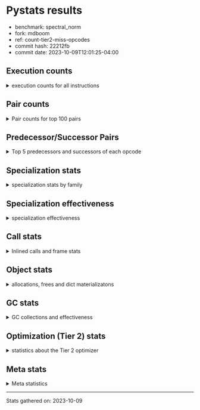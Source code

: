 
# Pystats results

- benchmark: spectral_norm
- fork: mdboom
- ref: count-tier2-miss-opcodes
- commit hash: 22212fb
- commit date: 2023-10-09T12:01:25-04:00

## Execution counts

<details>
<summary> execution counts for all instructions </summary>

|Name | Count | Self | Cumulative | Miss ratio | 
|---|---:|---:|---:|---:|
| BINARY_OP_ADD_INT | 202,800,000 | 17.1% | 17.1% |  |
| LOAD_CONST | 162,552,180 | 13.7% | 30.9% |  |
| LOAD_FAST | 122,636,760 | 10.4% | 41.2% |  |
| LOAD_FAST_LOAD_FAST | 122,007,600 | 10.3% | 51.6% |  |
| BINARY_OP | 82,380,340 | 7.0% | 58.5% |  |
| STORE_FAST | 40,892,040 | 3.5% | 62.0% |  |
| FOR_ITER | 40,889,860 | 3.5% | 65.4% |  |
| JUMP_BACKWARD | 40,880,460 | 3.5% | 68.9% |  |
| STORE_FAST_STORE_FAST | 40,879,860 | 3.5% | 72.4% |  |
| UNPACK_SEQUENCE_TWO_TUPLE | 40,879,800 | 3.5% | 75.8% |  |
| CALL_PY_EXACT_ARGS | 40,878,000 | 3.5% | 79.3% | 0.3% |
| RETURN_VALUE | 40,875,720 | 3.5% | 82.7% |  |
| RESUME_CHECK | 40,875,720 | 3.5% | 86.2% |  |
| BINARY_OP_ADD_FLOAT | 40,575,600 | 3.4% | 89.6% | 0.8% |
| LOAD_GLOBAL_MODULE | 40,566,220 | 3.4% | 93.0% |  |
| BINARY_OP_MULTIPLY_INT | 40,560,000 | 3.4% | 96.5% |  |
| BINARY_OP_MULTIPLY_FLOAT | 39,347,880 | 3.3% | 99.8% | 0.0% |
| LOAD_GLOBAL_BUILTIN | 319,380 | 0.0% | 99.8% |  |
| CALL_BUILTIN_CLASS | 316,920 | 0.0% | 99.8% |  |
| FOR_ITER_RANGE | 315,180 | 0.0% | 99.9% |  |
| GET_ITER | 314,580 | 0.0% | 99.9% |  |
| PUSH_NULL | 312,300 | 0.0% | 99.9% |  |
| BUILD_TUPLE | 312,000 | 0.0% | 99.9% |  |
| LIST_APPEND | 312,000 | 0.0% | 100.0% |  |
| STORE_FAST_LOAD_FAST | 312,000 | 0.0% | 100.0% |  |
| SWAP | 7,200 | 0.0% | 100.0% |  |
| BUILD_LIST | 2,520 | 0.0% | 100.0% |  |
| LOAD_FAST_AND_CLEAR | 2,400 | 0.0% | 100.0% |  |
| CALL_LEN | 2,400 | 0.0% | 100.0% |  |
| CALL | 360 | 0.0% | 100.0% |  |
| LOAD_DEREF | 180 | 0.0% | 100.0% |  |
| LOAD_GLOBAL | 160 | 0.0% | 100.0% |  |
| LOAD_ATTR_MODULE | 160 | 0.0% | 100.0% |  |
| CALL_FUNCTION_EX | 120 | 0.0% | 100.0% |  |
| LOAD_ATTR | 80 | 0.0% | 100.0% |  |
| NOP | 60 | 0.0% | 100.0% |  |
| POP_TOP | 60 | 0.0% | 100.0% |  |
| CALL_INTRINSIC_1 | 60 | 0.0% | 100.0% |  |
| COPY | 60 | 0.0% | 100.0% |  |
| COPY_FREE_VARS | 60 | 0.0% | 100.0% |  |
| LIST_EXTEND | 60 | 0.0% | 100.0% |  |
| LOAD_FAST_CHECK | 60 | 0.0% | 100.0% |  |
| BINARY_OP_SUBTRACT_FLOAT | 60 | 0.0% | 100.0% |  |


</details>

## Pair counts

<details>
<summary> Pair counts for top 100 pairs </summary>

|Pair | Count | Self | Cumulative | 
|---|---:|---:|---:|
| LOAD_CONST BINARY_OP_ADD_INT | 81,120,000 | 6.9% | 6.9% |
| LOAD_FAST_LOAD_FAST BINARY_OP_ADD_INT | 81,120,000 | 6.9% | 13.7% |
| BINARY_OP_ADD_INT LOAD_CONST | 81,120,000 | 6.9% | 20.6% |
| UNPACK_SEQUENCE_TWO_TUPLE STORE_FAST_STORE_FAST | 40,879,800 | 3.5% | 24.0% |
| CALL_PY_EXACT_ARGS RESUME_CHECK | 40,875,600 | 3.5% | 27.5% |
| BINARY_OP_ADD_FLOAT STORE_FAST | 40,569,720 | 3.4% | 30.9% |
| STORE_FAST JUMP_BACKWARD | 40,568,400 | 3.4% | 34.3% |
| FOR_ITER UNPACK_SEQUENCE_TWO_TUPLE | 40,567,800 | 3.4% | 37.8% |
| JUMP_BACKWARD FOR_ITER | 40,567,800 | 3.4% | 41.2% |
| RETURN_VALUE LOAD_FAST | 40,560,000 | 3.4% | 44.6% |
| BINARY_OP RETURN_VALUE | 40,560,000 | 3.4% | 48.1% |
| BINARY_OP LOAD_FAST | 40,560,000 | 3.4% | 51.5% |
| LOAD_CONST BINARY_OP | 40,560,000 | 3.4% | 54.9% |
| LOAD_CONST LOAD_FAST_LOAD_FAST | 40,560,000 | 3.4% | 58.3% |
| LOAD_FAST BINARY_OP_ADD_INT | 40,560,000 | 3.4% | 61.8% |
| LOAD_FAST LOAD_GLOBAL_MODULE | 40,560,000 | 3.4% | 65.2% |
| LOAD_FAST_LOAD_FAST CALL_PY_EXACT_ARGS | 40,560,000 | 3.4% | 68.6% |
| STORE_FAST_STORE_FAST LOAD_FAST | 40,560,000 | 3.4% | 72.1% |
| BINARY_OP_ADD_INT BINARY_OP | 40,560,000 | 3.4% | 75.5% |
| BINARY_OP_ADD_INT LOAD_FAST_LOAD_FAST | 40,560,000 | 3.4% | 78.9% |
| BINARY_OP_ADD_INT BINARY_OP_MULTIPLY_INT | 40,560,000 | 3.4% | 82.3% |
| BINARY_OP_MULTIPLY_INT LOAD_CONST | 40,560,000 | 3.4% | 85.8% |
| LOAD_GLOBAL_MODULE LOAD_FAST_LOAD_FAST | 40,560,000 | 3.4% | 89.2% |
| RESUME_CHECK LOAD_CONST | 40,560,000 | 3.4% | 92.6% |
| LOAD_FAST BINARY_OP_MULTIPLY_FLOAT | 39,347,820 | 3.3% | 96.0% |
| BINARY_OP_MULTIPLY_FLOAT BINARY_OP_ADD_FLOAT | 39,342,120 | 3.3% | 99.3% |
| BINARY_OP BINARY_OP_ADD_FLOAT | 1,233,480 | 0.1% | 99.4% |
| LOAD_FAST BINARY_OP | 1,227,800 | 0.1% | 99.5% |
| LOAD_GLOBAL_BUILTIN LOAD_FAST | 314,520 | 0.0% | 99.5% |
| CALL_BUILTIN_CLASS GET_ITER | 314,460 | 0.0% | 99.5% |
| LOAD_FAST CALL_BUILTIN_CLASS | 314,440 | 0.0% | 99.6% |
| JUMP_BACKWARD FOR_ITER_RANGE | 312,660 | 0.0% | 99.6% |
| GET_ITER FOR_ITER | 312,060 | 0.0% | 99.6% |
| STORE_FAST LOAD_GLOBAL_BUILTIN | 312,040 | 0.0% | 99.6% |
| PUSH_NULL LOAD_FAST_LOAD_FAST | 312,000 | 0.0% | 99.7% |
| RETURN_VALUE LIST_APPEND | 312,000 | 0.0% | 99.7% |
| BUILD_TUPLE CALL_PY_EXACT_ARGS | 312,000 | 0.0% | 99.7% |
| FOR_ITER LOAD_FAST | 312,000 | 0.0% | 99.8% |
| LIST_APPEND JUMP_BACKWARD | 312,000 | 0.0% | 99.8% |
| LOAD_CONST STORE_FAST | 312,000 | 0.0% | 99.8% |
| LOAD_FAST RETURN_VALUE | 312,000 | 0.0% | 99.8% |
| LOAD_FAST UNPACK_SEQUENCE_TWO_TUPLE | 312,000 | 0.0% | 99.9% |
| LOAD_FAST_LOAD_FAST BUILD_TUPLE | 312,000 | 0.0% | 99.9% |
| STORE_FAST_LOAD_FAST PUSH_NULL | 312,000 | 0.0% | 99.9% |
| STORE_FAST_STORE_FAST LOAD_CONST | 312,000 | 0.0% | 99.9% |
| FOR_ITER_RANGE STORE_FAST_LOAD_FAST | 312,000 | 0.0% | 100.0% |
| RESUME_CHECK LOAD_FAST | 312,000 | 0.0% | 100.0% |
| BINARY_OP BINARY_OP | 20,840 | 0.0% | 100.0% |
| LOAD_FAST_LOAD_FAST LOAD_FAST | 15,600 | 0.0% | 100.0% |
| FOR_ITER FOR_ITER | 10,000 | 0.0% | 100.0% |
| STORE_FAST LOAD_FAST_LOAD_FAST | 7,800 | 0.0% | 100.0% |
| STORE_FAST_STORE_FAST LOAD_FAST_LOAD_FAST | 7,800 | 0.0% | 100.0% |
| BINARY_OP STORE_FAST | 5,940 | 0.0% | 100.0% |
| BINARY_OP_ADD_FLOAT BINARY_OP | 5,880 | 0.0% | 100.0% |
| BINARY_OP_MULTIPLY_FLOAT BINARY_OP | 5,760 | 0.0% | 100.0% |
| LOAD_GLOBAL_BUILTIN LOAD_GLOBAL_BUILTIN | 4,800 | 0.0% | 100.0% |
| LOAD_GLOBAL_MODULE LOAD_GLOBAL_MODULE | 3,600 | 0.0% | 100.0% |
| RESUME_CHECK LOAD_GLOBAL_BUILTIN | 2,440 | 0.0% | 100.0% |
| GET_ITER LOAD_FAST_AND_CLEAR | 2,400 | 0.0% | 100.0% |
| BUILD_LIST SWAP | 2,400 | 0.0% | 100.0% |
| LOAD_FAST CALL_PY_EXACT_ARGS | 2,400 | 0.0% | 100.0% |
| LOAD_FAST_AND_CLEAR SWAP | 2,400 | 0.0% | 100.0% |
| STORE_FAST RETURN_VALUE | 2,400 | 0.0% | 100.0% |
| SWAP BUILD_LIST | 2,400 | 0.0% | 100.0% |
| SWAP STORE_FAST | 2,400 | 0.0% | 100.0% |
| SWAP FOR_ITER_RANGE | 2,400 | 0.0% | 100.0% |
| CALL_BUILTIN_CLASS CALL_LEN | 2,400 | 0.0% | 100.0% |
| CALL_LEN CALL_BUILTIN_CLASS | 2,400 | 0.0% | 100.0% |
| CALL_PY_EXACT_ARGS CALL_PY_EXACT_ARGS | 2,400 | 0.0% | 100.0% |
| FOR_ITER_RANGE SWAP | 2,400 | 0.0% | 100.0% |
| LOAD_GLOBAL_MODULE LOAD_FAST | 2,400 | 0.0% | 100.0% |
| RETURN_VALUE RETURN_VALUE | 1,260 | 0.0% | 100.0% |
| STORE_FAST LOAD_GLOBAL_MODULE | 1,240 | 0.0% | 100.0% |
| RETURN_VALUE STORE_FAST | 1,200 | 0.0% | 100.0% |
| RETURN_VALUE CALL_PY_EXACT_ARGS | 1,200 | 0.0% | 100.0% |
| RESUME_CHECK LOAD_GLOBAL_MODULE | 1,200 | 0.0% | 100.0% |
| FOR_ITER_RANGE STORE_FAST | 660 | 0.0% | 100.0% |
| PUSH_NULL CALL | 180 | 0.0% | 100.0% |
| LOAD_ATTR_MODULE PUSH_NULL | 160 | 0.0% | 100.0% |
| GET_ITER FOR_ITER_RANGE | 120 | 0.0% | 100.0% |
| PUSH_NULL LOAD_FAST | 120 | 0.0% | 100.0% |
| LOAD_DEREF PUSH_NULL | 120 | 0.0% | 100.0% |
| LOAD_GLOBAL_MODULE LOAD_ATTR_MODULE | 100 | 0.0% | 100.0% |
| CALL CALL | 80 | 0.0% | 100.0% |
| LOAD_GLOBAL LOAD_GLOBAL_MODULE | 80 | 0.0% | 100.0% |
| NOP LOAD_DEREF | 60 | 0.0% | 100.0% |
| POP_TOP NOP | 60 | 0.0% | 100.0% |
| BINARY_OP BINARY_OP_MULTIPLY_FLOAT | 60 | 0.0% | 100.0% |
| BUILD_LIST LOAD_DEREF | 60 | 0.0% | 100.0% |
| CALL GET_ITER | 60 | 0.0% | 100.0% |
| CALL POP_TOP | 60 | 0.0% | 100.0% |
| CALL LOAD_FAST | 60 | 0.0% | 100.0% |
| CALL STORE_FAST | 60 | 0.0% | 100.0% |
| CALL_FUNCTION_EX COPY_FREE_VARS | 60 | 0.0% | 100.0% |
| CALL_FUNCTION_EX RESUME_CHECK | 60 | 0.0% | 100.0% |
| CALL_INTRINSIC_1 CALL_FUNCTION_EX | 60 | 0.0% | 100.0% |
| COPY STORE_FAST_STORE_FAST | 60 | 0.0% | 100.0% |
| COPY_FREE_VARS RESUME_CHECK | 60 | 0.0% | 100.0% |
| FOR_ITER JUMP_BACKWARD | 60 | 0.0% | 100.0% |
| LIST_EXTEND CALL_INTRINSIC_1 | 60 | 0.0% | 100.0% |


</details>

## Predecessor/Successor Pairs

<details>
<summary> Top 5 predecessors and successors of each opcode </summary>

### GET_ITER

<details>
<summary> Successors and predecessors for GET_ITER </summary>

|Predecessors | Count | Percentage | 
|---|---:|---:|
| CALL_BUILTIN_CLASS | 314,460 | 100.0% |
| CALL | 60 | 0.0% |
| LOAD_FAST | 60 | 0.0% |

|Successors | Count | Percentage | 
|---|---:|---:|
| FOR_ITER | 312,060 | 99.2% |
| LOAD_FAST_AND_CLEAR | 2,400 | 0.8% |
| FOR_ITER_RANGE | 120 | 0.0% |


</details>

### NOP

<details>
<summary> Successors and predecessors for NOP </summary>

|Predecessors | Count | Percentage | 
|---|---:|---:|
| POP_TOP | 60 | 100.0% |

|Successors | Count | Percentage | 
|---|---:|---:|
| LOAD_DEREF | 60 | 100.0% |


</details>

### POP_TOP

<details>
<summary> Successors and predecessors for POP_TOP </summary>

|Predecessors | Count | Percentage | 
|---|---:|---:|
| CALL | 60 | 100.0% |

|Successors | Count | Percentage | 
|---|---:|---:|
| NOP | 60 | 100.0% |


</details>

### PUSH_NULL

<details>
<summary> Successors and predecessors for PUSH_NULL </summary>

|Predecessors | Count | Percentage | 
|---|---:|---:|
| STORE_FAST_LOAD_FAST | 312,000 | 99.9% |
| LOAD_ATTR_MODULE | 160 | 0.1% |
| LOAD_DEREF | 120 | 0.0% |
| LOAD_ATTR | 20 | 0.0% |

|Successors | Count | Percentage | 
|---|---:|---:|
| LOAD_FAST_LOAD_FAST | 312,000 | 99.9% |
| CALL | 180 | 0.1% |
| LOAD_FAST | 120 | 0.0% |


</details>

### RETURN_VALUE

<details>
<summary> Successors and predecessors for RETURN_VALUE </summary>

|Predecessors | Count | Percentage | 
|---|---:|---:|
| BINARY_OP | 40,560,000 | 99.2% |
| LOAD_FAST | 312,000 | 0.8% |
| STORE_FAST | 2,400 | 0.0% |
| RETURN_VALUE | 1,260 | 0.0% |
| BINARY_OP_SUBTRACT_FLOAT | 60 | 0.0% |

|Successors | Count | Percentage | 
|---|---:|---:|
| LOAD_FAST | 40,560,000 | 99.2% |
| LIST_APPEND | 312,000 | 0.8% |
| RETURN_VALUE | 1,260 | 0.0% |
| STORE_FAST | 1,200 | 0.0% |
| CALL_PY_EXACT_ARGS | 1,200 | 0.0% |


</details>

### BINARY_OP

<details>
<summary> Successors and predecessors for BINARY_OP </summary>

|Predecessors | Count | Percentage | 
|---|---:|---:|
| LOAD_CONST | 40,560,000 | 49.2% |
| BINARY_OP_ADD_INT | 40,560,000 | 49.2% |
| LOAD_FAST | 1,227,800 | 1.5% |
| BINARY_OP | 20,840 | 0.0% |
| BINARY_OP_ADD_FLOAT | 5,880 | 0.0% |

|Successors | Count | Percentage | 
|---|---:|---:|
| RETURN_VALUE | 40,560,000 | 49.2% |
| LOAD_FAST | 40,560,000 | 49.2% |
| BINARY_OP_ADD_FLOAT | 1,233,480 | 1.5% |
| BINARY_OP | 20,840 | 0.0% |
| STORE_FAST | 5,940 | 0.0% |


</details>

### BUILD_LIST

<details>
<summary> Successors and predecessors for BUILD_LIST </summary>

|Predecessors | Count | Percentage | 
|---|---:|---:|
| SWAP | 2,400 | 95.2% |
| LOAD_CONST | 60 | 2.4% |
| LOAD_FAST | 60 | 2.4% |

|Successors | Count | Percentage | 
|---|---:|---:|
| SWAP | 2,400 | 95.2% |
| LOAD_DEREF | 60 | 2.4% |
| LOAD_GLOBAL_MODULE | 40 | 1.6% |
| LOAD_GLOBAL | 20 | 0.8% |


</details>

### BUILD_TUPLE

<details>
<summary> Successors and predecessors for BUILD_TUPLE </summary>

|Predecessors | Count | Percentage | 
|---|---:|---:|
| LOAD_FAST_LOAD_FAST | 312,000 | 100.0% |

|Successors | Count | Percentage | 
|---|---:|---:|
| CALL_PY_EXACT_ARGS | 312,000 | 100.0% |


</details>

### CALL

<details>
<summary> Successors and predecessors for CALL </summary>

|Predecessors | Count | Percentage | 
|---|---:|---:|
| PUSH_NULL | 180 | 50.0% |
| CALL | 80 | 22.2% |
| LOAD_FAST_CHECK | 60 | 16.7% |
| LOAD_CONST | 20 | 5.6% |
| LOAD_FAST | 20 | 5.6% |

|Successors | Count | Percentage | 
|---|---:|---:|
| CALL | 80 | 22.2% |
| GET_ITER | 60 | 16.7% |
| POP_TOP | 60 | 16.7% |
| LOAD_FAST | 60 | 16.7% |
| STORE_FAST | 60 | 16.7% |


</details>

### CALL_FUNCTION_EX

<details>
<summary> Successors and predecessors for CALL_FUNCTION_EX </summary>

|Predecessors | Count | Percentage | 
|---|---:|---:|
| CALL_INTRINSIC_1 | 60 | 50.0% |
| LOAD_FAST | 60 | 50.0% |

|Successors | Count | Percentage | 
|---|---:|---:|
| COPY_FREE_VARS | 60 | 50.0% |
| RESUME_CHECK | 60 | 50.0% |


</details>

### CALL_INTRINSIC_1

<details>
<summary> Successors and predecessors for CALL_INTRINSIC_1 </summary>

|Predecessors | Count | Percentage | 
|---|---:|---:|
| LIST_EXTEND | 60 | 100.0% |

|Successors | Count | Percentage | 
|---|---:|---:|
| CALL_FUNCTION_EX | 60 | 100.0% |


</details>

### COPY

<details>
<summary> Successors and predecessors for COPY </summary>

|Predecessors | Count | Percentage | 
|---|---:|---:|
| LOAD_CONST | 60 | 100.0% |

|Successors | Count | Percentage | 
|---|---:|---:|
| STORE_FAST_STORE_FAST | 60 | 100.0% |


</details>

### COPY_FREE_VARS

<details>
<summary> Successors and predecessors for COPY_FREE_VARS </summary>

|Predecessors | Count | Percentage | 
|---|---:|---:|
| CALL_FUNCTION_EX | 60 | 100.0% |

|Successors | Count | Percentage | 
|---|---:|---:|
| RESUME_CHECK | 60 | 100.0% |


</details>

### FOR_ITER

<details>
<summary> Successors and predecessors for FOR_ITER </summary>

|Predecessors | Count | Percentage | 
|---|---:|---:|
| JUMP_BACKWARD | 40,567,800 | 99.2% |
| GET_ITER | 312,060 | 0.8% |
| FOR_ITER | 10,000 | 0.0% |

|Successors | Count | Percentage | 
|---|---:|---:|
| UNPACK_SEQUENCE_TWO_TUPLE | 40,567,800 | 99.2% |
| LOAD_FAST | 312,000 | 0.8% |
| FOR_ITER | 10,000 | 0.0% |
| JUMP_BACKWARD | 60 | 0.0% |


</details>

### JUMP_BACKWARD

<details>
<summary> Successors and predecessors for JUMP_BACKWARD </summary>

|Predecessors | Count | Percentage | 
|---|---:|---:|
| STORE_FAST | 40,568,400 | 99.2% |
| LIST_APPEND | 312,000 | 0.8% |
| FOR_ITER | 60 | 0.0% |

|Successors | Count | Percentage | 
|---|---:|---:|
| FOR_ITER | 40,567,800 | 99.2% |
| FOR_ITER_RANGE | 312,660 | 0.8% |


</details>

### LIST_APPEND

<details>
<summary> Successors and predecessors for LIST_APPEND </summary>

|Predecessors | Count | Percentage | 
|---|---:|---:|
| RETURN_VALUE | 312,000 | 100.0% |

|Successors | Count | Percentage | 
|---|---:|---:|
| JUMP_BACKWARD | 312,000 | 100.0% |


</details>

### LIST_EXTEND

<details>
<summary> Successors and predecessors for LIST_EXTEND </summary>

|Predecessors | Count | Percentage | 
|---|---:|---:|
| LOAD_DEREF | 60 | 100.0% |

|Successors | Count | Percentage | 
|---|---:|---:|
| CALL_INTRINSIC_1 | 60 | 100.0% |


</details>

### LOAD_ATTR

<details>
<summary> Successors and predecessors for LOAD_ATTR </summary>

|Predecessors | Count | Percentage | 
|---|---:|---:|
| LOAD_GLOBAL_MODULE | 60 | 75.0% |
| LOAD_GLOBAL | 20 | 25.0% |

|Successors | Count | Percentage | 
|---|---:|---:|
| LOAD_ATTR_MODULE | 60 | 75.0% |
| PUSH_NULL | 20 | 25.0% |


</details>

### LOAD_CONST

<details>
<summary> Successors and predecessors for LOAD_CONST </summary>

|Predecessors | Count | Percentage | 
|---|---:|---:|
| BINARY_OP_ADD_INT | 81,120,000 | 49.9% |
| BINARY_OP_MULTIPLY_INT | 40,560,000 | 25.0% |
| RESUME_CHECK | 40,560,000 | 25.0% |
| STORE_FAST_STORE_FAST | 312,000 | 0.2% |
| STORE_FAST | 60 | 0.0% |

|Successors | Count | Percentage | 
|---|---:|---:|
| BINARY_OP_ADD_INT | 81,120,000 | 49.9% |
| BINARY_OP | 40,560,000 | 25.0% |
| LOAD_FAST_LOAD_FAST | 40,560,000 | 25.0% |
| STORE_FAST | 312,000 | 0.2% |
| BUILD_LIST | 60 | 0.0% |


</details>

### LOAD_DEREF

<details>
<summary> Successors and predecessors for LOAD_DEREF </summary>

|Predecessors | Count | Percentage | 
|---|---:|---:|
| NOP | 60 | 33.3% |
| BUILD_LIST | 60 | 33.3% |
| RESUME_CHECK | 60 | 33.3% |

|Successors | Count | Percentage | 
|---|---:|---:|
| PUSH_NULL | 120 | 66.7% |
| LIST_EXTEND | 60 | 33.3% |


</details>

### LOAD_FAST

<details>
<summary> Successors and predecessors for LOAD_FAST </summary>

|Predecessors | Count | Percentage | 
|---|---:|---:|
| RETURN_VALUE | 40,560,000 | 33.1% |
| BINARY_OP | 40,560,000 | 33.1% |
| STORE_FAST_STORE_FAST | 40,560,000 | 33.1% |
| LOAD_GLOBAL_BUILTIN | 314,520 | 0.3% |
| FOR_ITER | 312,000 | 0.3% |

|Successors | Count | Percentage | 
|---|---:|---:|
| BINARY_OP_ADD_INT | 40,560,000 | 33.1% |
| LOAD_GLOBAL_MODULE | 40,560,000 | 33.1% |
| BINARY_OP_MULTIPLY_FLOAT | 39,347,820 | 32.1% |
| BINARY_OP | 1,227,800 | 1.0% |
| CALL_BUILTIN_CLASS | 314,440 | 0.3% |


</details>

### LOAD_FAST_AND_CLEAR

<details>
<summary> Successors and predecessors for LOAD_FAST_AND_CLEAR </summary>

|Predecessors | Count | Percentage | 
|---|---:|---:|
| GET_ITER | 2,400 | 100.0% |

|Successors | Count | Percentage | 
|---|---:|---:|
| SWAP | 2,400 | 100.0% |


</details>

### LOAD_FAST_CHECK

<details>
<summary> Successors and predecessors for LOAD_FAST_CHECK </summary>

|Predecessors | Count | Percentage | 
|---|---:|---:|
| LOAD_FAST | 60 | 100.0% |

|Successors | Count | Percentage | 
|---|---:|---:|
| CALL | 60 | 100.0% |


</details>

### LOAD_FAST_LOAD_FAST

<details>
<summary> Successors and predecessors for LOAD_FAST_LOAD_FAST </summary>

|Predecessors | Count | Percentage | 
|---|---:|---:|
| LOAD_CONST | 40,560,000 | 33.2% |
| BINARY_OP_ADD_INT | 40,560,000 | 33.2% |
| LOAD_GLOBAL_MODULE | 40,560,000 | 33.2% |
| PUSH_NULL | 312,000 | 0.3% |
| STORE_FAST | 7,800 | 0.0% |

|Successors | Count | Percentage | 
|---|---:|---:|
| BINARY_OP_ADD_INT | 81,120,000 | 66.5% |
| CALL_PY_EXACT_ARGS | 40,560,000 | 33.2% |
| BUILD_TUPLE | 312,000 | 0.3% |
| LOAD_FAST | 15,600 | 0.0% |


</details>

### LOAD_GLOBAL

<details>
<summary> Successors and predecessors for LOAD_GLOBAL </summary>

|Predecessors | Count | Percentage | 
|---|---:|---:|
| RETURN_VALUE | 40 | 25.0% |
| STORE_FAST | 40 | 25.0% |
| BUILD_LIST | 20 | 12.5% |
| STORE_FAST_STORE_FAST | 20 | 12.5% |
| FOR_ITER_RANGE | 20 | 12.5% |

|Successors | Count | Percentage | 
|---|---:|---:|
| LOAD_GLOBAL_MODULE | 80 | 50.0% |
| LOAD_GLOBAL_BUILTIN | 60 | 37.5% |
| LOAD_ATTR | 20 | 12.5% |


</details>

### STORE_FAST

<details>
<summary> Successors and predecessors for STORE_FAST </summary>

|Predecessors | Count | Percentage | 
|---|---:|---:|
| BINARY_OP_ADD_FLOAT | 40,569,720 | 99.2% |
| LOAD_CONST | 312,000 | 0.8% |
| BINARY_OP | 5,940 | 0.0% |
| SWAP | 2,400 | 0.0% |
| RETURN_VALUE | 1,200 | 0.0% |

|Successors | Count | Percentage | 
|---|---:|---:|
| JUMP_BACKWARD | 40,568,400 | 99.2% |
| LOAD_GLOBAL_BUILTIN | 312,040 | 0.8% |
| LOAD_FAST_LOAD_FAST | 7,800 | 0.0% |
| RETURN_VALUE | 2,400 | 0.0% |
| LOAD_GLOBAL_MODULE | 1,240 | 0.0% |


</details>

### STORE_FAST_LOAD_FAST

<details>
<summary> Successors and predecessors for STORE_FAST_LOAD_FAST </summary>

|Predecessors | Count | Percentage | 
|---|---:|---:|
| FOR_ITER_RANGE | 312,000 | 100.0% |

|Successors | Count | Percentage | 
|---|---:|---:|
| PUSH_NULL | 312,000 | 100.0% |


</details>

### STORE_FAST_STORE_FAST

<details>
<summary> Successors and predecessors for STORE_FAST_STORE_FAST </summary>

|Predecessors | Count | Percentage | 
|---|---:|---:|
| UNPACK_SEQUENCE_TWO_TUPLE | 40,879,800 | 100.0% |
| COPY | 60 | 0.0% |

|Successors | Count | Percentage | 
|---|---:|---:|
| LOAD_FAST | 40,560,000 | 99.2% |
| LOAD_CONST | 312,000 | 0.8% |
| LOAD_FAST_LOAD_FAST | 7,800 | 0.0% |
| LOAD_GLOBAL_BUILTIN | 40 | 0.0% |
| LOAD_GLOBAL | 20 | 0.0% |


</details>

### SWAP

<details>
<summary> Successors and predecessors for SWAP </summary>

|Predecessors | Count | Percentage | 
|---|---:|---:|
| BUILD_LIST | 2,400 | 33.3% |
| LOAD_FAST_AND_CLEAR | 2,400 | 33.3% |
| FOR_ITER_RANGE | 2,400 | 33.3% |

|Successors | Count | Percentage | 
|---|---:|---:|
| BUILD_LIST | 2,400 | 33.3% |
| STORE_FAST | 2,400 | 33.3% |
| FOR_ITER_RANGE | 2,400 | 33.3% |


</details>

### BINARY_OP_ADD_FLOAT

<details>
<summary> Successors and predecessors for BINARY_OP_ADD_FLOAT </summary>

|Predecessors | Count | Percentage | 
|---|---:|---:|
| BINARY_OP_MULTIPLY_FLOAT | 39,342,120 | 97.0% |
| BINARY_OP | 1,233,480 | 3.0% |

|Successors | Count | Percentage | 
|---|---:|---:|
| STORE_FAST | 40,569,720 | 100.0% |
| BINARY_OP | 5,880 | 0.0% |


</details>

### BINARY_OP_ADD_INT

<details>
<summary> Successors and predecessors for BINARY_OP_ADD_INT </summary>

|Predecessors | Count | Percentage | 
|---|---:|---:|
| LOAD_CONST | 81,120,000 | 40.0% |
| LOAD_FAST_LOAD_FAST | 81,120,000 | 40.0% |
| LOAD_FAST | 40,560,000 | 20.0% |

|Successors | Count | Percentage | 
|---|---:|---:|
| LOAD_CONST | 81,120,000 | 40.0% |
| BINARY_OP | 40,560,000 | 20.0% |
| LOAD_FAST_LOAD_FAST | 40,560,000 | 20.0% |
| BINARY_OP_MULTIPLY_INT | 40,560,000 | 20.0% |


</details>

### BINARY_OP_MULTIPLY_FLOAT

<details>
<summary> Successors and predecessors for BINARY_OP_MULTIPLY_FLOAT </summary>

|Predecessors | Count | Percentage | 
|---|---:|---:|
| LOAD_FAST | 39,347,820 | 100.0% |
| BINARY_OP | 60 | 0.0% |

|Successors | Count | Percentage | 
|---|---:|---:|
| BINARY_OP_ADD_FLOAT | 39,342,120 | 100.0% |
| BINARY_OP | 5,760 | 0.0% |


</details>

### BINARY_OP_MULTIPLY_INT

<details>
<summary> Successors and predecessors for BINARY_OP_MULTIPLY_INT </summary>

|Predecessors | Count | Percentage | 
|---|---:|---:|
| BINARY_OP_ADD_INT | 40,560,000 | 100.0% |

|Successors | Count | Percentage | 
|---|---:|---:|
| LOAD_CONST | 40,560,000 | 100.0% |


</details>

### BINARY_OP_SUBTRACT_FLOAT

<details>
<summary> Successors and predecessors for BINARY_OP_SUBTRACT_FLOAT </summary>

|Predecessors | Count | Percentage | 
|---|---:|---:|
| LOAD_FAST | 40 | 66.7% |
| BINARY_OP | 20 | 33.3% |

|Successors | Count | Percentage | 
|---|---:|---:|
| RETURN_VALUE | 60 | 100.0% |


</details>

### CALL_BUILTIN_CLASS

<details>
<summary> Successors and predecessors for CALL_BUILTIN_CLASS </summary>

|Predecessors | Count | Percentage | 
|---|---:|---:|
| LOAD_FAST | 314,440 | 99.2% |
| CALL_LEN | 2,400 | 0.8% |
| CALL | 40 | 0.0% |
| LOAD_CONST | 40 | 0.0% |

|Successors | Count | Percentage | 
|---|---:|---:|
| GET_ITER | 314,460 | 99.2% |
| CALL_LEN | 2,400 | 0.8% |
| STORE_FAST | 60 | 0.0% |


</details>

### CALL_LEN

<details>
<summary> Successors and predecessors for CALL_LEN </summary>

|Predecessors | Count | Percentage | 
|---|---:|---:|
| CALL_BUILTIN_CLASS | 2,400 | 100.0% |

|Successors | Count | Percentage | 
|---|---:|---:|
| CALL_BUILTIN_CLASS | 2,400 | 100.0% |


</details>

### CALL_PY_EXACT_ARGS

<details>
<summary> Successors and predecessors for CALL_PY_EXACT_ARGS </summary>

|Predecessors | Count | Percentage | 
|---|---:|---:|
| LOAD_FAST_LOAD_FAST | 40,560,000 | 99.2% |
| BUILD_TUPLE | 312,000 | 0.8% |
| LOAD_FAST | 2,400 | 0.0% |
| CALL_PY_EXACT_ARGS | 2,400 | 0.0% |
| RETURN_VALUE | 1,200 | 0.0% |

|Successors | Count | Percentage | 
|---|---:|---:|
| RESUME_CHECK | 40,875,600 | 100.0% |
| CALL_PY_EXACT_ARGS | 2,400 | 0.0% |


</details>

### FOR_ITER_RANGE

<details>
<summary> Successors and predecessors for FOR_ITER_RANGE </summary>

|Predecessors | Count | Percentage | 
|---|---:|---:|
| JUMP_BACKWARD | 312,660 | 99.2% |
| SWAP | 2,400 | 0.8% |
| GET_ITER | 120 | 0.0% |

|Successors | Count | Percentage | 
|---|---:|---:|
| STORE_FAST_LOAD_FAST | 312,000 | 99.0% |
| SWAP | 2,400 | 0.8% |
| STORE_FAST | 660 | 0.2% |
| LOAD_CONST | 60 | 0.0% |
| LOAD_GLOBAL_MODULE | 40 | 0.0% |


</details>

### LOAD_ATTR_MODULE

<details>
<summary> Successors and predecessors for LOAD_ATTR_MODULE </summary>

|Predecessors | Count | Percentage | 
|---|---:|---:|
| LOAD_GLOBAL_MODULE | 100 | 62.5% |
| LOAD_ATTR | 60 | 37.5% |

|Successors | Count | Percentage | 
|---|---:|---:|
| PUSH_NULL | 160 | 100.0% |


</details>

### LOAD_GLOBAL_BUILTIN

<details>
<summary> Successors and predecessors for LOAD_GLOBAL_BUILTIN </summary>

|Predecessors | Count | Percentage | 
|---|---:|---:|
| STORE_FAST | 312,040 | 97.7% |
| LOAD_GLOBAL_BUILTIN | 4,800 | 1.5% |
| RESUME_CHECK | 2,440 | 0.8% |
| LOAD_GLOBAL | 60 | 0.0% |
| STORE_FAST_STORE_FAST | 40 | 0.0% |

|Successors | Count | Percentage | 
|---|---:|---:|
| LOAD_FAST | 314,520 | 98.5% |
| LOAD_GLOBAL_BUILTIN | 4,800 | 1.5% |
| LOAD_CONST | 60 | 0.0% |


</details>

### LOAD_GLOBAL_MODULE

<details>
<summary> Successors and predecessors for LOAD_GLOBAL_MODULE </summary>

|Predecessors | Count | Percentage | 
|---|---:|---:|
| LOAD_FAST | 40,560,000 | 100.0% |
| LOAD_GLOBAL_MODULE | 3,600 | 0.0% |
| STORE_FAST | 1,240 | 0.0% |
| RESUME_CHECK | 1,200 | 0.0% |
| LOAD_GLOBAL | 80 | 0.0% |

|Successors | Count | Percentage | 
|---|---:|---:|
| LOAD_FAST_LOAD_FAST | 40,560,000 | 100.0% |
| LOAD_GLOBAL_MODULE | 3,600 | 0.0% |
| LOAD_FAST | 2,400 | 0.0% |
| LOAD_ATTR_MODULE | 100 | 0.0% |
| BINARY_OP | 60 | 0.0% |


</details>

### RESUME_CHECK

<details>
<summary> Successors and predecessors for RESUME_CHECK </summary>

|Predecessors | Count | Percentage | 
|---|---:|---:|
| CALL_PY_EXACT_ARGS | 40,875,600 | 100.0% |
| CALL_FUNCTION_EX | 60 | 0.0% |
| COPY_FREE_VARS | 60 | 0.0% |

|Successors | Count | Percentage | 
|---|---:|---:|
| LOAD_CONST | 40,560,000 | 99.2% |
| LOAD_FAST | 312,000 | 0.8% |
| LOAD_GLOBAL_BUILTIN | 2,440 | 0.0% |
| LOAD_GLOBAL_MODULE | 1,200 | 0.0% |
| LOAD_DEREF | 60 | 0.0% |


</details>

### UNPACK_SEQUENCE_TWO_TUPLE

<details>
<summary> Successors and predecessors for UNPACK_SEQUENCE_TWO_TUPLE </summary>

|Predecessors | Count | Percentage | 
|---|---:|---:|
| FOR_ITER | 40,567,800 | 99.2% |
| LOAD_FAST | 312,000 | 0.8% |

|Successors | Count | Percentage | 
|---|---:|---:|
| STORE_FAST_STORE_FAST | 40,879,800 | 100.0% |


</details>


</details>

## Specialization stats

<details>
<summary> specialization stats by family </summary>

### BINARY_OP

<details>
<summary> specialization stats for BINARY_OP family </summary>

|Kind | Count | Ratio | 
|---|---:|---:|
|     deferred | 82,353,720 | 20.3% |
|        deopt | 5,940 | 0.0% |
|          hit | 322,968,240 | 79.6% |
|         miss | 315,300 | 0.1% |

| | Count | Ratio | 
|---|---:|---:|
| Success | 5,960 | 18.3% |
| Failure | 26,600 | 81.7% |

|Failure kind | Count | Ratio | 
|---|---:|---:|
| floor divide | 9,900 | 37.2% |
| true divide different types | 9,900 | 37.2% |
| add different types | 5,880 | 22.1% |
| multiply different types | 920 | 3.5% |


</details>

### CALL

<details>
<summary> specialization stats for CALL family </summary>

|Kind | Count | Ratio | 
|---|---:|---:|
|     deferred | 240 | 0.0% |
|        deopt | 2,400 | 0.0% |
|          hit | 41,070,120 | 99.7% |
|         miss | 127,200 | 0.3% |

| | Count | Ratio | 
|---|---:|---:|
| Success | 2,440 | 96.8% |
| Failure | 80 | 3.2% |

|Failure kind | Count | Ratio | 
|---|---:|---:|
| cfunc noargs | 60 | 75.0% |
| class no vectorcall | 20 | 25.0% |


</details>

### FOR_ITER

<details>
<summary> specialization stats for FOR_ITER family </summary>

|Kind | Count | Ratio | 
|---|---:|---:|
|     deferred | 40,879,860 | 99.2% |
|          hit | 315,180 | 0.8% |

| | Count | Ratio | 
|---|---:|---:|
| Success | 0 | 0.0% |
| Failure | 10,000 | 100.0% |

|Failure kind | Count | Ratio | 
|---|---:|---:|
| enumerate | 9,960 | 99.6% |
| zip | 40 | 0.4% |


</details>

### JUMP_BACKWARD

<details>
<summary> specialization stats for JUMP_BACKWARD family </summary>


</details>

### LOAD_ATTR

<details>
<summary> specialization stats for LOAD_ATTR family </summary>

|Kind | Count | Ratio | 
|---|---:|---:|
|     deferred | 20 | 8.3% |
|          hit | 160 | 66.7% |

| | Count | Ratio | 
|---|---:|---:|
| Success | 60 | 100.0% |
| Failure | 0 | 0.0% |


</details>

### LOAD_GLOBAL

<details>
<summary> specialization stats for LOAD_GLOBAL family </summary>

|Kind | Count | Ratio | 
|---|---:|---:|
|     deferred | 20 | 0.0% |
|          hit | 40,885,600 | 100.0% |

| | Count | Ratio | 
|---|---:|---:|
| Success | 140 | 100.0% |
| Failure | 0 | 0.0% |


</details>

### UNPACK_SEQUENCE

<details>
<summary> specialization stats for UNPACK_SEQUENCE family </summary>

|Kind | Count | Ratio | 
|---|---:|---:|
|          hit | 40,879,800 | 100.0% |


</details>


</details>

## Specialization effectiveness

<details>
<summary> specialization effectiveness </summary>

|Instructions | Count | Ratio | 
|---|---:|---:|
| Basic | 531,419,880 | 44.9% |
| Not specialized | 164,593,760 | 13.9% |
| Specialized | 486,994,820 | 41.2% |

### Deferred by instruction

<details>
<summary> deferred by instruction </summary>

|Name | Count | Ratio | 
|---|---:|---:|
| BINARY_OP | 82,353,720 | 66.8% |
| FOR_ITER | 40,879,860 | 33.2% |
| CALL | 240 | 0.0% |
| LOAD_ATTR | 20 | 0.0% |
| LOAD_GLOBAL | 20 | 0.0% |
| BINARY_SLICE | 0 | 0.0% |
| STORE_SLICE | 0 | 0.0% |
| BINARY_SUBSCR | 0 | 0.0% |
| GET_ITER | 0 | 0.0% |
| NOP | 0 | 0.0% |


</details>

### Misses by instruction

<details>
<summary> misses by instruction </summary>

|Name | Count | Ratio | 
|---|---:|---:|
| BINARY_OP_ADD_FLOAT | 312,120 | 70.5% |
| CALL_PY_EXACT_ARGS | 127,200 | 28.7% |
| BINARY_OP_MULTIPLY_FLOAT | 3,180 | 0.7% |
| GET_ITER | 0 | 0.0% |
| NOP | 0 | 0.0% |
| POP_TOP | 0 | 0.0% |
| PUSH_NULL | 0 | 0.0% |
| RETURN_VALUE | 0 | 0.0% |
| BUILD_LIST | 0 | 0.0% |
| BUILD_TUPLE | 0 | 0.0% |


</details>


</details>

## Call stats

<details>
<summary> Inlined calls and frame stats </summary>

| | Count | Ratio | 
|---|---:|---:|
| Calls to PyEval_EvalDefault | 0 | 0.0% |
| Calls to Python functions inlined | 40,875,720 | 100.0% |
| Calls via PyEval_EvalFrame (total) | 0 | 0.0% |
| Calls via PyEval_EvalFrame (vector) | 0 | 0.0% |
| Calls via PyEval_EvalFrame (generator) | 0 | 0.0% |
| Calls via PyEval_EvalFrame (legacy) | 0 | 0.0% |
| Calls via PyEval_EvalFrame (function vectorcall) | 0 | 0.0% |
| Calls via PyEval_EvalFrame (build class) | 0 | 0.0% |
| Calls via PyEval_EvalFrame (slot) | 0 | 0.0% |
| Calls via PyEval_EvalFrame (function ex) | 120 | 0.0% |
| Calls via PyEval_EvalFrame (api) | 0 | 0.0% |
| Calls via PyEval_EvalFrame (method) | 0 | 0.0% |
| Frame objects created | 0 | 0.0% |
| Frames pushed | 40,875,720 | 100.0% |


</details>

## Object stats

<details>
<summary> allocations, frees and dict materializatons </summary>

| | Count | Ratio | 
|---|---:|---:|
| Allocations from freelist | 42,552,260 | 20.9% |
| Frees to freelist | 42,552,820 |  |
| Allocations | 160,876,300 | 79.1% |
| Allocations to 512 bytes | 160,873,840 | 79.1% |
| Allocations to 4 kbytes | 2,460 | 0.0% |
| Allocations over 4 kbytes | 0 | 0.0% |
| Frees | 160,878,080 |  |
| New values | 0 |  |
| Interpreter increfs | 243,284,140 | 75.0% |
| Interpreter decrefs | 486,341,640 | 92.2% |
| Increfs | 81,060,400 | 25.0% |
| Decrefs | 41,428,820 | 7.8% |
| Materialize dict (on request) | 0 |  |
| Materialize dict (new key) | 0 |  |
| Materialize dict (too big) | 0 |  |
| Materialize dict (str subclass) | 0 |  |
| Dematerialize dict | 0 |  |
| Method cache hits | 16 |  |
| Method cache misses | 4 |  |
| Method cache collisions | 4 |  |
| Method cache dunder hits | 0 |  |
| Method cache dunder misses | 0 |  |


</details>

## GC stats

<details>
<summary> GC collections and effectiveness </summary>

|Generation | Collections | Objects collected | Object visits | 
|---:|---:|---:|---:|
| 0 | 0 | 0 | 0 |
| 1 | 0 | 0 | 0 |
| 2 | 0 | 0 | 0 |


</details>

## Optimization (Tier 2) stats

<details>
<summary> statistics about the Tier 2 optimizer </summary>

| | Count | Ratio | 
|---|---:|---:|
| Optimization attempts | 0 |  |
| Traces created | 0 |  |
| Traces executed | 0 |  |
| Uops executed | 0 |  |
| Trace stack overflow | 0 |  |
| Trace stack underflow | 0 |  |
| Trace too long | 0 |  |
| Trace too short | 0 |  |
| Inner loop found | 0 |  |
| Recursive call | 0 |  |

### Trace length histogram

<details>
<summary> trace length histogram </summary>

|Range | Count | Ratio | 
|---|---:|---:|
| <= 1 | 0 |  |


</details>

### Optimized trace length histogram

<details>
<summary> optimized trace length histogram </summary>

|Range | Count | Ratio | 
|---|---:|---:|
| <= 1 | 0 |  |


</details>

### Trace run length histogram

<details>
<summary> trace run length histogram </summary>

|Range | Count | Ratio | 
|---|---:|---:|
| <= 1 | 0 |  |


</details>

### Uop execution stats

<details>
<summary> uop execution stats </summary>


</details>

### Unsupported opcodes

<details>
<summary> unsupported opcodes </summary>


</details>


</details>

## Meta stats

<details>
<summary> Meta statistics </summary>

| | Count | 
|---|---:|
| Number of data files | 20 |


</details>

---
Stats gathered on: 2023-10-09
